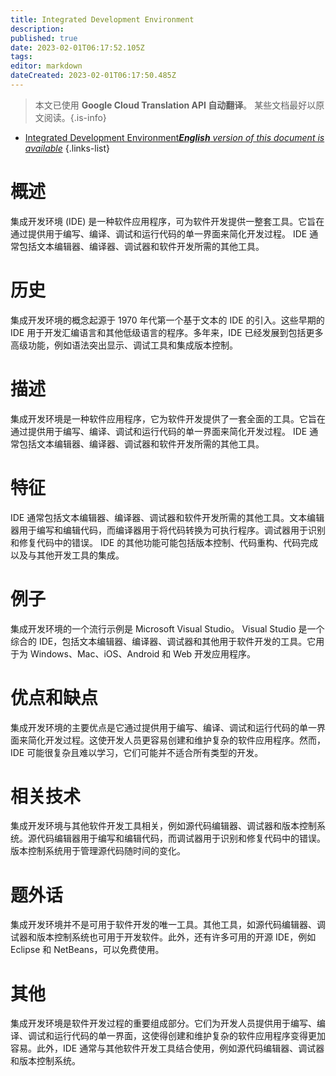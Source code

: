 ```yaml
---
title: Integrated Development Environment
description: 
published: true
date: 2023-02-01T06:17:52.105Z
tags: 
editor: markdown
dateCreated: 2023-02-01T06:17:50.485Z
---
```


> 本文已使用 **Google Cloud Translation API 自动翻译**。
某些文档最好以原文阅读。{.is-info}

- [Integrated Development Environment***English** version of this document is available*](/en/Knowledge-base/Dictionary/integrated-development-environment)
{.links-list}


# 概述
集成开发环境 (IDE) 是一种软件应用程序，可为软件开发提供一整套工具。它旨在通过提供用于编写、编译、调试和运行代码的单一界面来简化开发过程。 IDE 通常包括文本编辑器、编译器、调试器和软件开发所需的其他工具。

# 历史
集成开发环境的概念起源于 1970 年代第一个基于文本的 IDE 的引入。这些早期的 IDE 用于开发汇编语言和其他低级语言的程序。多年来，IDE 已经发展到包括更多高级功能，例如语法突出显示、调试工具和集成版本控制。

# 描述
集成开发环境是一种软件应用程序，它为软件开发提供了一套全面的工具。它旨在通过提供用于编写、编译、调试和运行代码的单一界面来简化开发过程。 IDE 通常包括文本编辑器、编译器、调试器和软件开发所需的其他工具。

# 特征
IDE 通常包括文本编辑器、编译器、调试器和软件开发所需的其他工具。文本编辑器用于编写和编辑代码，而编译器用于将代码转换为可执行程序。调试器用于识别和修复代码中的错误。 IDE 的其他功能可能包括版本控制、代码重构、代码完成以及与其他开发工具的集成。

# 例子
集成开发环境的一个流行示例是 Microsoft Visual Studio。 Visual Studio 是一个综合的 IDE，包括文本编辑器、编译器、调试器和其他用于软件开发的工具。它用于为 Windows、Mac、iOS、Android 和 Web 开发应用程序。

# 优点和缺点
集成开发环境的主要优点是它通过提供用于编写、编译、调试和运行代码的单一界面来简化开发过程。这使开发人员更容易创建和维护复杂的软件应用程序。然而，IDE 可能很复杂且难以学习，它们可能并不适合所有类型的开发。

# 相关技术
集成开发环境与其他软件开发工具相关，例如源代码编辑器、调试器和版本控制系统。源代码编辑器用于编写和编辑代码，而调试器用于识别和修复代码中的错误。版本控制系统用于管理源代码随时间的变化。

# 题外话
集成开发环境并不是可用于软件开发的唯一工具。其他工具，如源代码编辑器、调试器和版本控制系统也可用于开发软件。此外，还有许多可用的开源 IDE，例如 Eclipse 和 NetBeans，可以免费使用。

# 其他
集成开发环境是软件开发过程的重要组成部分。它们为开发人员提供用于编写、编译、调试和运行代码的单一界面，这使得创建和维护复杂的软件应用程序变得更加容易。此外，IDE 通常与其他软件开发工具结合使用，例如源代码编辑器、调试器和版本控制系统。